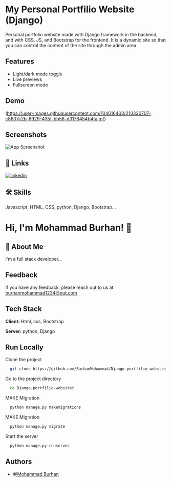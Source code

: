 #
# My Personal Portfilio Website (Django)

Personal portfolio website made with Django framework in the backend, and with CSS, JS, and Bootstrap for the frontend. It is a dynamic site so that you can control the content of the site through the admin area

## Features

- Light/dark mode toggle
- Live previews
- Fullscreen mode


## Demo

(https://user-images.githubusercontent.com/104616403/210330707-c8607c2b-6929-435f-bb58-d3176454b4fa.gif)



## Screenshots

![App Screenshot](https://via.placeholder.com/468x300?text=App+Screenshot+Here)


## 🔗 Links
[![linkedin](https://img.shields.io/badge/linkedin-0A66C2?style=for-the-badge&logo=linkedin&logoColor=white)](www.linkedin.com/in/burhanmohammad)


## 🛠 Skills
Javascript, HTML, CSS, python, Django, Bootstrap...


# Hi, I'm Mohammad Burhan! 👋


## 🚀 About Me
I'm a full stack developer...


## Feedback

If you have any feedback, please reach out to us at burhanmohammad1234@out.com


## Tech Stack

**Client:** Html, css, Bootstrap

**Server:** python, Django


## Run Locally

Clone the project

```bash
  git clone https://github.com/BurhanMohammad/Django-portfilio-website.git
```

Go to the project directory

```bash
  cd Django-portfilio-websitet
```

MAKE  Migration

```bash
  python manage.py makemigrations
```

MAKE  Migration

```bash
  python manage.py migrate     
```
Start the server

```bash
  python manage.py runserver     
```


## Authors

- [@Mohammad Burhan](https://github.com/BurhanMohammad)

